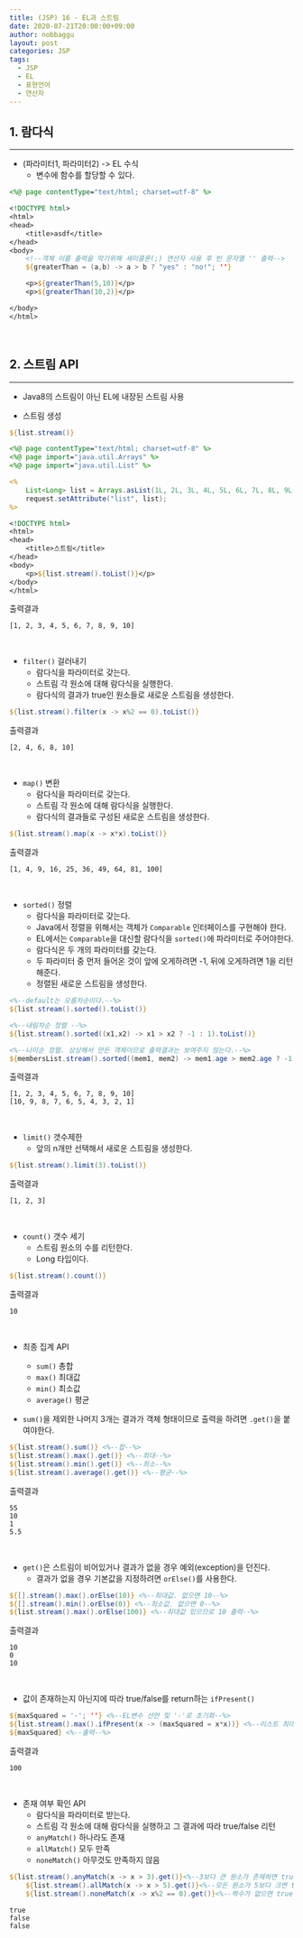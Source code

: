 ```yaml
---
title: (JSP) 16 - EL과 스트림
date: 2020-07-21T20:00:00+09:00
author: nobbaggu
layout: post
categories: JSP
tags:
  - JSP
  - EL
  - 표현언어
  - 연산자
---
```


## 1. 람다식 ##
----

+ (파라미터1, 파라미터2) -> EL 수식
	+ 변수에 함수를 할당할 수 있다.

~~~ jsp
<%@ page contentType="text/html; charset=utf-8" %>

<!DOCTYPE html>
<html>
<head>
	<title>asdf</title>
</head>
<body>
	<!--객체 이름 출력을 막기위해 세미콜론(;) 연산자 사용 후 빈 문자열 '' 출력-->
	${greaterThan = (a,b) -> a > b ? "yes" : "no!"; ''}

	<p>${greaterThan(5,10)}</p>
	<p>${greaterThan(10,2)}</p>

</body>
</html>
~~~

<br>

## 2. 스트림 API ##
----

+ Java8의 스트림이 아닌 EL에 내장된 스트림 사용

+ 스트림 생성

~~~ jsp
${list.stream()}
~~~

~~~ jsp
<%@ page contentType="text/html; charset=utf-8" %>
<%@ page import="java.util.Arrays" %>
<%@ page import="java.util.List" %>

<%
	List<Long> list = Arrays.asList(1L, 2L, 3L, 4L, 5L, 6L, 7L, 8L, 9L, 10L);
	request.setAttribute("list", list);
%>

<!DOCTYPE html>
<html>
<head>
	<title>스트림</title>
</head>
<body>
	<p>${list.stream().toList()}</p>
</body>
</html>
~~~

출력결과

~~~ text
[1, 2, 3, 4, 5, 6, 7, 8, 9, 10]
~~~

<br>

+ `filter()` 걸러내기
	+ 람다식을 파라미터로 갖는다.
	+ 스트림 각 원소에 대해 람다식을 실행한다.
	+ 람다식의 결과가 true인 원소들로 새로운 스트림을 생성한다.

~~~ jsp
${list.stream().filter(x -> x%2 == 0).toList()}
~~~

출력결과

~~~ text
[2, 4, 6, 8, 10]
~~~

<br>

+ `map()` 변환
	+ 람다식을 파라미터로 갖는다.
	+ 스트림 각 원소에 대해 람다식을 실행한다.
	+ 람다식의 결과들로 구성된 새로운 스트림을 생성한다.
	
~~~ jsp
${list.stream().map(x -> x*x).toList()}
~~~

출력결과

~~~ text
[1, 4, 9, 16, 25, 36, 49, 64, 81, 100]
~~~

<br>

+ `sorted()` 정렬
	+ 람다식을 파라미터로 갖는다.
	+ Java에서 정렬을 위해서는 객체가 `Comparable` 인터페이스를 구현해야 한다.
	+ EL에서는 `Comparable`을 대신할 람다식을 `sorted()`에 파라미터로 주어야한다.
	+ 람다식은 두 개의 파라미터를 갖는다.
	+ 두 파라미터 중 먼저 들어온 것이 앞에 오게하려면 -1, 뒤에 오게하려면 1을 리턴해준다.
	+ 정렬된 새로운 스트림을 생성한다.

~~~ jsp
<%--default는 오름차순이다.--%>
${list.stream().sorted().toList()}

<%--내림차순 정렬 --%>
${list.stream().sorted((x1,x2) -> x1 > x2 ? -1 : 1).toList()}

<%--나이순 정렬. 상상해서 만든 객체이므로 출력결과는 보여주지 않는다.--%>
${membersList.stream().sorted((mem1, mem2) -> mem1.age > mem2.age ? -1 : 1).toList()}
~~~

출력결과

~~~ text
[1, 2, 3, 4, 5, 6, 7, 8, 9, 10]
[10, 9, 8, 7, 6, 5, 4, 3, 2, 1]
~~~

<br>

+ `limit()` 갯수제한
	+ 앞의 n개만 선택해서 새로운 스트림을 생성한다.

~~~ jsp
${list.stream().limit(3).toList()}
~~~

출력결과

~~~ text
[1, 2, 3]
~~~

<br>

+ `count()` 갯수 세기
	+ 스트림 원소의 수를 리턴한다.
	+ Long 타입이다.

~~~ jsp
${list.stream().count()}
~~~

출력결과

~~~ text
10
~~~

<br>

+ 최종 집계 API
	+ `sum()` 총합
	+ `max()` 최대값
	+ `min()` 최소값
	+ `average()` 평균

+ `sum()`을 제외한 나머지 3개는 결과가 객체 형태이므로 출력을 하려면 `.get()`을 붙여야한다.

~~~ jsp
${list.stream().sum()} <%--합--%>
${list.stream().max().get()} <%--최대--%>
${list.stream().min().get()} <%--최소--%>
${list.stream().average().get()} <%--평균--%>
~~~

출력결과

~~~ text
55 
10 
1 
5.5 
~~~

<br>

+ `get()`은 스트림이 비어있거나 결과가 없을 경우 예외(exception)을 던진다.
	+ 결과가 없을 경우 기본값을 지정하려면 `orElse()`를 사용한다.
	
~~~ jsp
${[].stream().max().orElse(10)} <%--최대값. 없으면 10--%>
${[].stream().min().orElse(0)} <%--최소값. 없으면 0--%>
${list.stream().max().orElse(100)} <%--최대값 있으므로 10 출력--%>
~~~

출력결과

~~~ text
10 
0 
10 
~~~

<br>

+ 값이 존재하는지 아닌지에 따라 true/false를 return하는 `ifPresent()`

~~~ jsp
${maxSquared = '-'; ''} <%--EL변수 선언 및 '-'로 초기화--%>
${list.stream().max().ifPresent(x -> (maxSquared = x*x))} <%--리스트 최대값 존재하면 제곱해서 maxSquared에 할당--%>
${maxSquared} <%--출력--%>
~~~

출력결과

~~~ text
100 
~~~

<br>

+ 존재 여부 확인 API
	+ 람다식을 파라미터로 받는다.
	+ 스트림 각 원소에 대해 람다식을 실행하고 그 결과에 따라 true/false 리턴
	+ `anyMatch()` 하나라도 존재
	+ `allMatch()` 모두 만족
	+ `noneMatch()` 아무것도 만족하지 않음

~~~ jsp
${list.stream().anyMatch(x -> x > 3).get()}<%--3보다 큰 원소가 존재하면 true--%>
	${list.stream().allMatch(x -> x > 5).get()}<%--모든 원소가 5보다 크면 true--%>
	${list.stream().noneMatch(x -> x%2 == 0).get()}<%--짝수가 없으면 true--%>
~~~

~~~ text
true
false
false
~~~